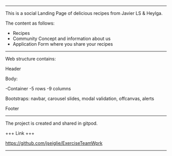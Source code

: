 ------------------------------------------------------------------

This is a social Landing Page of delicious recipes from Javier LS & Heylga. 

The content as follows:

- Recipes
- Community Concept and information about us
- Application Form where you share your recipes
 
-------------------------------------------------------------------

Web structure contains:

Header

Body:

-Container
-5 rows
-9 columns

Bootstraps: navbar, carousel slides, modal validation, offcanvas, alerts

Footer 

-------------------------------------------------------------------------------

The project is created and shared in gitpod.

+++ Link +++ 

https://github.com/jseiglie/ExerciseTeamWprk


--------------------------------------------------------------------------------